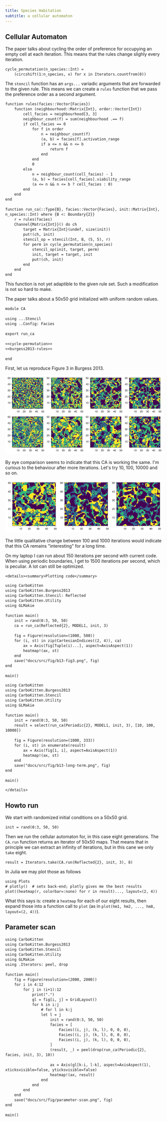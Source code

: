 ```yaml
---
title: Species Habitation
subtitle: a cellular automaton
---
```


## Cellular Automaton
The paper talks about cycling the order of preference for occupying an empty cell at each iteration. This means that the rules change slighly every iteration.

``` {.julia #cycle-permutation}
cycle_permutation(n_species::Int) =
    (circshift(1:n_species, x) for x in Iterators.countfrom(0))
```

The `stencil` function has an `args...` variadic arguments that are forwarded to the given rule. This means we can create a `rules` function that we pass the preference order as a second argument.

``` {.julia #burgess2013-rules}
function rules(facies::Vector{Facies})
    function (neighbourhood::Matrix{Int}, order::Vector{Int})
        cell_facies = neighbourhood[3, 3]
        neighbour_count(f) = sum(neighbourhood .== f)
        if cell_facies == 0
            for f in order
                n = neighbour_count(f)
                (a, b) = facies[f].activation_range
                if a <= n && n <= b
                    return f
                end
            end
            0
        else
            n = neighbour_count(cell_facies) - 1
            (a, b) = facies[cell_facies].viability_range
            (a <= n && n <= b ? cell_facies : 0)
        end
    end    
end

function run_ca(::Type{B}, facies::Vector{Facies}, init::Matrix{Int}, n_species::Int) where {B <: Boundary{2}}
    r = rules(facies)
    Channel{Matrix{Int}}() do ch
        target = Matrix{Int}(undef, size(init))
        put!(ch, init)
        stencil_op = stencil(Int, B, (5, 5), r)
        for perm in cycle_permutation(n_species)
            stencil_op(init, target, perm)
            init, target = target, init
            put!(ch, init)
        end
    end
end
```

This function is not yet adaptible to the given rule set. Such a modification is not so hard to make. 

The paper talks about a 50x50 grid initialized with uniform random values.

``` {.julia file=src/Burgess2013/CA.jl}
module CA

using ...Stencil
using ..Config: Facies

export run_ca

<<cycle-permutation>>
<<burgess2013-rules>>

end
```

First, let us reproduce Figure 3 in Burgess 2013.

![First 8 generations](fig/b13-fig3.png)

By eye comparison seems to indicate that this CA is working the same. I'm curious to the behaviour after more iterations. Let's try 10, 100, 10000 and so on.

![Assymptotic behaviour](fig/b13-long-term.png)

The little qualitative change between 100 and 1000 iterations would indicate that this CA remains "interesting" for a long time.

On my laptop I can run about 150 iterations per second with current code. When using periodic boundaries, I get to 1500 iterations per second, which is peculiar. A lot can still be optimized.

```@raw html
<details><summary>Plotting code</summary>
```

``` {.julia .build file=examples/ca/burgess-2013.jl target="docs/src/fig/b13-fig3.png"}
using CarboKitten
using CarboKitten.Burgess2013
using CarboKitten.Stencil: Reflected
using CarboKitten.Utility
using GLMakie

function main()
    init = rand(0:3, 50, 50)
    ca = run_ca(Reflected{2}, MODEL1, init, 3)

    fig = Figure(resolution=(1000, 500))
    for (i, st) in zip(CartesianIndices((2, 4)), ca)
        ax = Axis(fig[Tuple(i)...], aspect=AxisAspect(1))
        heatmap!(ax, st)
    end
    save("docs/src/fig/b13-fig3.png", fig)
end

main()
```


``` {.julia .build file=examples/ca/long-term.jl target="docs/src/fig/b13-long-term.png"}
using CarboKitten
using CarboKitten.Burgess2013
using CarboKitten.Stencil
using CarboKitten.Utility
using GLMakie

function main()
    init = rand(0:3, 50, 50)
    result = select(run_ca(Periodic{2}, MODEL1, init, 3), [10, 100, 10000])

    fig = Figure(resolution=(1000, 333))
    for (i, st) in enumerate(result)
        ax = Axis(fig[1, i], aspect=AxisAspect(1))
        heatmap!(ax, st)
    end
    save("docs/src/fig/b13-long-term.png", fig)
end

main()
```

```@raw html
</details>
```

## Howto run
We start with randomized initial conditions on a 50x50 grid.

``` {.julia}
init = rand(0:3, 50, 50)
```

Then we run the cellular automaton for, in this case eight generations. The `CA.run` function returns an iterator of 50x50 maps. That means that in principle we can extract an infinity of iterations, but in this cane we only `take` eight.

``` {.julia}
result = Iterators.take(CA.run(Reflected{2}, init, 3), 8)
```

In Julia we may plot those as follows

``` {.julia}
using Plots
# plotly()  # sets back-end; plotly gives me the best results
plot((heatmap(r, colorbar=:none) for r in result)..., layout=(2, 4))
```

What this says is: create a `heatmap` for each of our eight results, then expand those into a function call to `plot` (as in `plot(hm1, hm2, ..., hm8, layout=(2, 4))`).

## Parameter scan

``` {.julia file=examples/ca/parameter-scan.jl}
using CarboKitten
using CarboKitten.Burgess2013
using CarboKitten.Stencil
using CarboKitten.Utility
using GLMakie
using .Iterators: peel, drop

function main()
    fig = Figure(resolution=(2000, 2000))
    for i in 4:12
        for j in (i+1):12
            print(".")
            gl = fig[i, j] = GridLayout()
            for k in i:j
                # for l in k:j
                let l = j
                    init = rand(0:3, 50, 50)
                    facies = [
                        Facies((i, j), (k, l), 0, 0, 0),
                        Facies((i, j), (k, l), 0, 0, 0),
                        Facies((i, j), (k, l), 0, 0, 0),
                    ]
                    (result, _) = peel(drop(run_ca(Periodic{2}, facies, init, 3), 10))

                    ax = Axis(gl[k-i, l-k], aspect=AxisAspect(1), xticksvisible=false, yticksvisible=false)
                    heatmap!(ax, result)
                end
            end
        end
    end
    save("docs/src/fig/parameter-scan.png", fig)
end

main()
```
